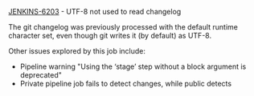 [JENKINS-6203](https://issues.jenkins-ci.org/browse/JENKINS-6203) - UTF-8 not used to read changelog

The git changelog was previously processed with the default runtime
character set, even though git writes it (by default) as UTF-8.

Other issues explored by this job include:

* Pipeline warning "Using the ‘stage’ step without a block argument is deprecated"
* Private pipeline job fails to detect changes, while public detects
